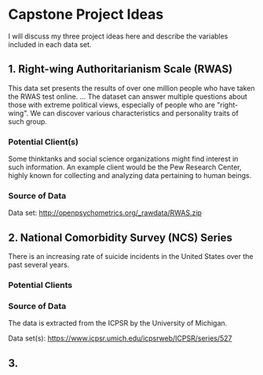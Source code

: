 # Capstone Project Ideas

I will discuss my three project ideas here and describe the variables included in each data set. 

## 1. Right-wing Authoritarianism Scale (RWAS)

This data set presents the results of over one million people who have taken the RWAS test online. 
...
The dataset can answer multiple questions about those with extreme political views, especially of people who are "right-wing". We can discover various characteristics and personality traits of such group. 

### Potential Client(s)

Some thinktanks and social science organizations might find interest in such information. An example client would be the Pew Research Center, highly known for collecting and analyzing data pertaining to human beings. 

### Source of Data

Data set: http://openpsychometrics.org/_rawdata/RWAS.zip

## 2. National Comorbidity Survey (NCS) Series

There is an increasing rate of suicide incidents in the United States over the past several years. 

### Potential Clients

### Source of Data

The data is extracted from the ICPSR by the University of Michigan.  

Data set(s): https://www.icpsr.umich.edu/icpsrweb/ICPSR/series/527

## 3. 

